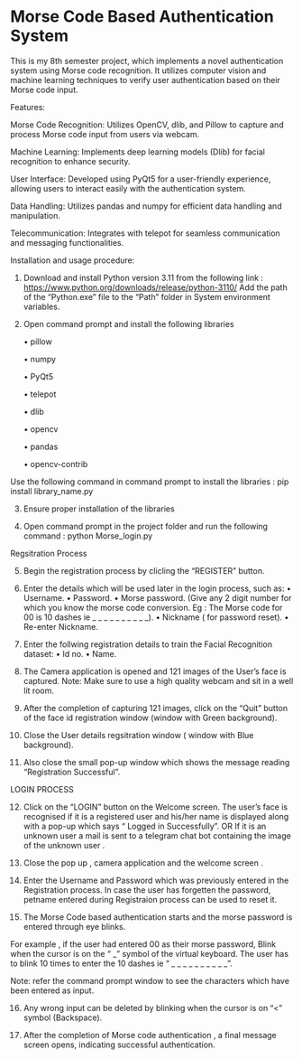 # Morse Code Based Authentication System
This is my 8th semester project, which implements a novel authentication system using Morse code recognition. It utilizes computer vision and machine learning techniques to verify user authentication based on their Morse code input.

Features:

Morse Code Recognition: Utilizes OpenCV, dlib, and Pillow to capture and process Morse code input from users via webcam.

Machine Learning: Implements deep learning models (Dlib) for facial recognition to enhance security.

User Interface: Developed using PyQt5 for a user-friendly experience, allowing users to interact easily with the authentication system.

Data Handling: Utilizes pandas and numpy for efficient data handling and manipulation.

Telecommunication: Integrates with telepot for seamless communication and messaging functionalities.



Installation and usage procedure:

1. Download and install Python version 3.11 from the following link : 
https://www.python.org/downloads/release/python-3110/
Add the path of the “Python.exe” file to the “Path” folder in System 
environment variables.

2. Open command prompt and install the following libraries

   • pillow

   • numpy

   • PyQt5

   • telepot

   • dlib

   • opencv
 
   • pandas

   • opencv-contrib

Use the following command in command prompt to install the 
libraries : 
pip install library_name.py

3. Ensure proper installation of the libraries

4. Open command prompt in the project folder and run the following command :
   python Morse_login.py

Regsitration Process

5. Begin the registration process by clicling the “REGISTER” button.
   
6. Enter the details which will be used later in the login process, such as:
• Username.
• Password.
• Morse password.
(Give any 2 digit number for which you know the morse code 
conversion. 
Eg : The Morse code for 00 is 10 dashes ie _ _ _ _ _ _ _ _ _ _).
• Nickname ( for password reset).
• Re-enter Nickname.

7. Enter the follwing registration details to train the Facial Recognition 
dataset:
• Id no.
• Name.

8. The Camera application is opened and 121 images of the User’s face is 
captured.
Note: Make sure to use a high quality webcam and sit in a well lit room.

9. After the completion of capturing 121 images, click on the “Quit” button 
of the face id registration window (window with Green background).

10. Close the User details regsitration window ( window with Blue
background).

11. Also close the small pop-up window which shows the message reading 
“Registration Successful”.


LOGIN PROCESS

12. Click on the “LOGIN” button on the Welcome screen.
The user’s face is recognised if it is a registered user and his/her name is 
displayed along with a pop-up which says “ Logged in Successfully”.
OR
If it is an unknown user a mail is sent to a telegram chat bot containing 
the image of the unknown user .

13. Close the pop up , camera application and the welcome screen .
    
14. Enter the Username and Password which was previously entered in the 
Registration process.
In case the user has forgetten the password, petname entered during 
Registraion process can be used to reset it.

15. The Morse Code based authentication starts and the morse password is 
entered through eye blinks.


For example , if the user had entered 00 as their morse password, 
Blink when the cursor is on the “ _” symbol of the virtual keyboard.
The user has to blink 10 times to enter the 10 dashes 
ie “ _ _ _ _ _ _ _ _ _ _”.

Note: refer the command prompt window to see the characters which 
have been entered as input.

16. Any wrong input can be deleted by blinking when the cursor is on “<” 
symbol (Backspace).

17. After the completion of Morse code authentication , a final message 
screen opens, indicating successful authentication.
